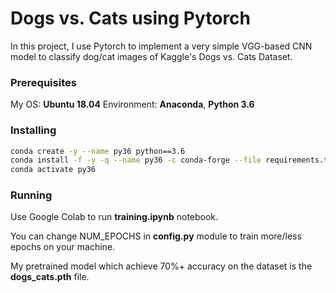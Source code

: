 # Dogs vs. Cats using Pytorch

In this project, I use Pytorch to implement a very simple VGG-based CNN model to classify dog/cat images of Kaggle's Dogs vs. Cats Dataset.

### Prerequisites

My OS: **Ubuntu 18.04**
Environment: **Anaconda**, **Python 3.6**

### Installing

```bash
conda create -y --name py36 python==3.6
conda install -f -y -q --name py36 -c conda-forge --file requirements.txt
conda activate py36
```

### Running

Use Google Colab to run **training.ipynb** notebook.

You can change NUM_EPOCHS in **config.py** module to train more/less epochs on your machine.

My pretrained model which achieve 70%+ accuracy on the dataset is the **dogs_cats.pth** file.